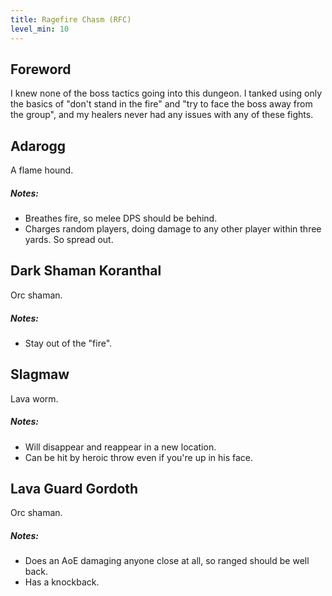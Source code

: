 ```yaml
---
title: Ragefire Chasm (RFC)
level_min: 10
---
```

## Foreword

I knew none of the boss tactics going into this dungeon. I tanked using only the basics of "don't stand in the fire" and "try to face the boss away from the group", and my healers never had any issues with any of these fights.

## Adarogg

A flame hound.

##### Notes:
* Breathes fire, so melee DPS should be behind.
* Charges random players, doing damage to any other player within three yards. So spread out.

## Dark Shaman Koranthal

Orc shaman.

##### Notes:
* Stay out of the "fire".

## Slagmaw

Lava worm.

##### Notes:
* Will disappear and reappear in a new location.
* Can be hit by heroic throw even if you're up in his face.

## Lava Guard Gordoth

Orc shaman.

##### Notes:
* Does an AoE damaging anyone close at all, so ranged should be well back.
* Has a knockback.
